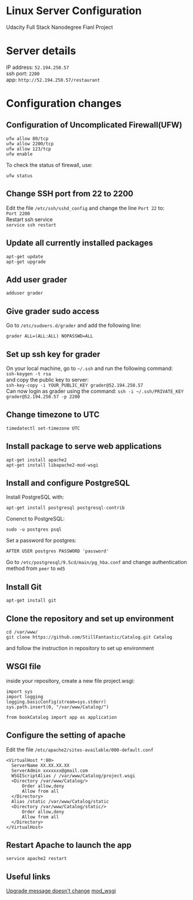 # Linux Server Configuration
Udacity Full Stack Nanodegree Fianl Project

# Server details
IP address: ```52.194.250.57```   
ssh port: ```2200```   
app: ```http://52.194.250.57/restaurant```

# Configuration changes
## Configuration of Uncomplicated Firewall(UFW)
```
ufw allow 80/tcp
ufw allow 2200/tcp
ufw allow 123/tcp
ufw enable
```
To check the status of firewall, use:
```
ufw status
```

## Change SSH port from 22 to 2200
Edit the file ```/etc/ssh/sshd_config``` and change the line ```Port 22``` to:   
```Port 2200```   
Restart ssh service   
```service ssh restart```

## Update all currently installed packages
```
apt-get update
apt-get upgrade
```


## Add user grader
```
adduser grader
```

## Give grader sudo access
Go to ```/etc/sudoers.d/grader``` and add the following line:   
```
grader ALL=(ALL:ALL) NOPASSWD=ALL
```

## Set up ssh key for grader
On your local machine, go to ```~/.ssh``` and run the following command:   
```ssh-keygen -t rsa```   
and copy the public key to server:   
```ssh-key-copy -i YOUR_PUBLIC_KEY grader@52.194.250.57```   
Can now login as grader using the command: ```ssh -i ~/.ssh/PRIVATE_KEY grader@52.194.250.57 -p 2200```   

## Change timezone to UTC
```
timedatectl set-timezone UTC
```

## Install package to serve web applications
``` 
apt-get install apache2
apt-get install libapache2-mod-wsgi
```

## Install and configure PostgreSQL
Install PostgreSQL with:   
```
apt-get install postgresql postgresql-contrib
```   
Conenct to PostgreSQL:   
```
sudo -u postgres psql
```   
Set a password for postgres:   
```
AFTER USER postgres PASSWORD 'password'
```   
Go to ```/etc/postgresql/9.5cd/main/pg_hba.conf``` and change authentication method from ```peer``` to ```md5```   

## Install Git
```
apt-get install git
```

## Clone the repository and set up environment
```
cd /var/www/
git clone https://github.com/StillFantastic/Catalog.git Catalog
```
and follow the instruction in repository to set up environment

## WSGI file
inside your repository, create a new file project.wsgi:   
```
import sys
import logging
logging.basicConfig(stream=sys.stderr)
sys.path.insert(0, "/var/www/Catalog/")

from bookCatalog import app as application
```

## Configure the setting of apache

Edit the file ```/etc/apache2/sites-available/000-default.conf```   
```
<VirtualHost *:80>
  ServerName XX.XX.XX.XX
  ServerAdmin xxxxxxx@gmail.com
  WSGIScriptAlias / /var/www/Catalog/project.wsgi
  <Directory /var/www/Catalog/>
      Order allow,deny
      Allow from all
  </Directory>
  Alias /static /var/www/Catalog/static
  <Directory /var/www/Catalog/static/>
      Order allow,deny
      Allow from all
  </Directory>
</VirtualHost>
```

## Restart Apache to launch the app
```
service apache2 restart
```

## Useful links
[Upgrade message doesn't change](https://serverfault.com/questions/262751/update-ubuntu-10-04/262773#262773)
[mod_wsgi](http://flask.pocoo.org/docs/0.12/deploying/mod_wsgi/)
	

